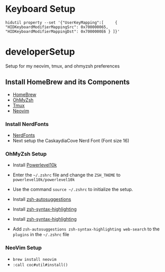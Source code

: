 # Keyboard Setup
`hidutil property --set '{"UserKeyMapping":[     {         "HIDKeyboardModifierMappingSrc": 0x700000065,         "HIDKeyboardModifierMappingDst": 0x7000000E6 } ]}'`


# developerSetup
Setup for my neovim, tmux, and ohmyzsh preferences

## Install HomeBrew and its Components
- [HomeBrew](https://brew.sh)
- [OhMyZsh](https://github.com/ohmyzsh/ohmyzsh)
- [Tmux](https://github.com/tmux/tmux)
- [Neovim](https://github.com/neovim/neovim)

### Install NerdFonts
- [NerdFonts](https://github.com/ryanoasis/nerd-fonts)
- Next setup the CaskaydiaCove Nerd Font (Font size 16)

### OhMyZsh Setup
- Install [Powerlevel10k](https://github.com/romkatv/powerlevel10k)
- Enter the `~/.zshrc` file and change the `ZSH_THEME` to `powerlevel10k/powerlevel10k`
- Use the command `source ~/.zshrc` to initialize the setup.

- Install [zsh-autosuggestions](https://github.com/zsh-users/zsh-autosuggestions)
- Install [zsh-syntax-highlighting](https://github.com/zsh-users/zsh-syntax-highlighting)
- Install [zsh-syntax-highlighting](https://github.com/zsh-users/zsh-syntax-highlighting)

- Add `zsh-autosuggestions zsh-syntax-highlighting web-search` to the `plugins` in the `~/.zshrc` file

### NeoVim Setup
- `brew install neovim`
- `:call coc#util#install()`
